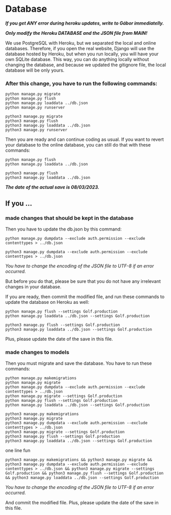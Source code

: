 # Database

***If you get ANY error during heroku updates, write to Gábor immediatelly.***

***Only modify the Heroku DATABASE and the JSON file from MAIN!***

We use PostgreSQL with Heroku, but we separated the local and online databases. Therefore, if you open the real website, Django will use the database hosted by Heroku, but when you run locally, you will have your own SQLite database. This way, you can do anything locally without changing the database, and because we updated the gitignore file, the local database will be only yours.

### After this change, you have to run the following commands:

```
python manage.py migrate
python manage.py flush
python manage.py loaddata ../db.json
python manage.py runserver
```

```
python3 manage.py migrate
python3 manage.py flush
python3 manage.py loaddata ../db.json
python3 manage.py runserver
```

Then you are ready and can continue coding as usual. If you want to revert your database to the online database, you can still do that with these commands:

```
python manage.py flush
python manage.py loaddata ../db.json
```

```
python3 manage.py flush
python3 manage.py loaddata ../db.json
```

***The date of the actual save is 08/03/2023.***


## If you ...

### made changes that should be kept in the database

Then you have to update the db.json by this command:

```
python manage.py dumpdata --exclude auth.permission --exclude contenttypes > ../db.json
```

```
python3 manage.py dumpdata --exclude auth.permission --exclude contenttypes > ../db.json
```

*You have to change the encoding of the JSON file to UTF-8 if an error occurred.*

But before you do that, please be sure that you do not have any irrelevant changes in your database.

If you are ready, then commit the modified file, and run these commands to update the database on Heroku as well:

```
python manage.py flush --settings Golf.production
python manage.py loaddata ../db.json --settings Golf.production
```

```
python3 manage.py flush --settings Golf.production
python3 manage.py loaddata ../db.json --settings Golf.production
```

Plus, please update the date of the save in this file.

### made changes to models

Then you must migrate and save the database. You have to run these commands:

```
python manage.py makemigrations
python manage.py migrate
python manage.py dumpdata --exclude auth.permission --exclude contenttypes > ../db.json
python manage.py migrate --settings Golf.production
python manage.py flush --settings Golf.production
python manage.py loaddata ../db.json --settings Golf.production
```

```
python3 manage.py makemigrations
python3 manage.py migrate
python3 manage.py dumpdata --exclude auth.permission --exclude contenttypes > ../db.json
python3 manage.py migrate --settings Golf.production
python3 manage.py flush --settings Golf.production
python3 manage.py loaddata ../db.json --settings Golf.production
```

one line fun
```
python3 manage.py makemigrations && python3 manage.py migrate && python3 manage.py dumpdata --exclude auth.permission --exclude contenttypes > ../db.json && python3 manage.py migrate --settings Golf.production && python3 manage.py flush --settings Golf.production && python3 manage.py loaddata ../db.json --settings Golf.production
```

*You have to change the encoding of the JSON file to UTF-8 if an error occurred.*

And commit the modified file. Plus, please update the date of the save in this file.
